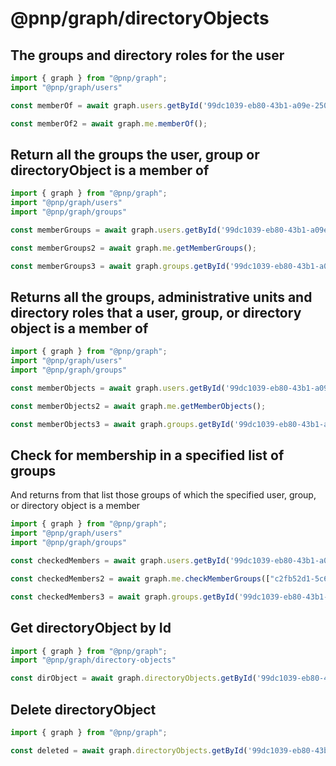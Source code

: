 # @pnp/graph/directoryObjects

## The groups and directory roles for the user

```TypeScript
import { graph } from "@pnp/graph";
import "@pnp/graph/users"

const memberOf = await graph.users.getById('99dc1039-eb80-43b1-a09e-250d50a80b26').memberOf();

const memberOf2 = await graph.me.memberOf();

```

## Return all the groups the user, group or directoryObject is a member of

```TypeScript
import { graph } from "@pnp/graph";
import "@pnp/graph/users"
import "@pnp/graph/groups"

const memberGroups = await graph.users.getById('99dc1039-eb80-43b1-a09e-250d50a80b26').getMemberGroups();

const memberGroups2 = await graph.me.getMemberGroups();

const memberGroups3 = await graph.groups.getById('99dc1039-eb80-43b1-a09e-250d50a80b26').getMemberGroups();

```

## Returns all the groups, administrative units and directory roles that a user, group, or directory object is a member of

```TypeScript
import { graph } from "@pnp/graph";
import "@pnp/graph/users"
import "@pnp/graph/groups"

const memberObjects = await graph.users.getById('99dc1039-eb80-43b1-a09e-250d50a80b26').getMemberObjects();

const memberObjects2 = await graph.me.getMemberObjects();

const memberObjects3 = await graph.groups.getById('99dc1039-eb80-43b1-a09e-250d50a80b26').getMemberObjects();
```

## Check for membership in a specified list of groups

And returns from that list those groups of which the specified user, group, or directory object is a member

```TypeScript
import { graph } from "@pnp/graph";
import "@pnp/graph/users"
import "@pnp/graph/groups"

const checkedMembers = await graph.users.getById('99dc1039-eb80-43b1-a09e-250d50a80b26').checkMemberGroups(["c2fb52d1-5c60-42b1-8c7e-26ce8dc1e741","2001bb09-1d46-40a6-8176-7bb867fb75aa"]);

const checkedMembers2 = await graph.me.checkMemberGroups(["c2fb52d1-5c60-42b1-8c7e-26ce8dc1e741","2001bb09-1d46-40a6-8176-7bb867fb75aa"]);

const checkedMembers3 = await graph.groups.getById('99dc1039-eb80-43b1-a09e-250d50a80b26').checkMemberGroups(["c2fb52d1-5c60-42b1-8c7e-26ce8dc1e741","2001bb09-1d46-40a6-8176-7bb867fb75aa"]);
```

## Get directoryObject by Id

```TypeScript
import { graph } from "@pnp/graph";
import "@pnp/graph/directory-objects"

const dirObject = await graph.directoryObjects.getById('99dc1039-eb80-43b1-a09e-250d50a80b26');

```

## Delete directoryObject

```TypeScript
import { graph } from "@pnp/graph";

const deleted = await graph.directoryObjects.getById('99dc1039-eb80-43b1-a09e-250d50a80b26').delete()

```
